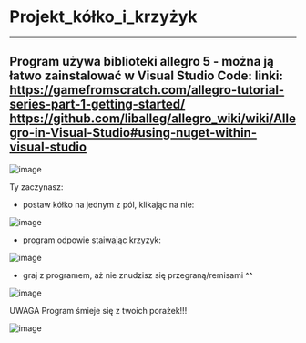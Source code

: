 # Projekt_kółko_i_krzyżyk
---
Program używa biblioteki allegro 5 - można ją łatwo zainstalować w Visual Studio Code:
linki:
https://gamefromscratch.com/allegro-tutorial-series-part-1-getting-started/
https://github.com/liballeg/allegro_wiki/wiki/Allegro-in-Visual-Studio#using-nuget-within-visual-studio
---

![image](https://user-images.githubusercontent.com/105642980/173440121-73749014-4e56-44e5-b9cf-0fcd7e849e69.png)

Ty zaczynasz:
- postaw kółko na jednym z pól, klikając na nie:

![image](https://user-images.githubusercontent.com/105642980/173440307-ba808d8c-90f3-4985-95b8-58bdd1841e61.png)

- program odpowie staiwając krzyzyk:

![image](https://user-images.githubusercontent.com/105642980/173440607-dd4cf063-49ce-4d70-9179-918a711cc69e.png)

- graj z programem, aż nie znudzisz się przegraną/remisami ^^

![image](https://user-images.githubusercontent.com/105642980/173441033-c378a6f5-6c43-4435-96a7-8a354816ee99.png)

UWAGA 
Program śmieje się z twoich porażek!!! 

![image](https://user-images.githubusercontent.com/105642980/173440902-8d8bc05f-c69e-4e69-b6ea-8a1227a34ec7.png)
